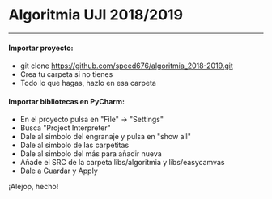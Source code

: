 # Algoritmia UJI 2018/2019

---

#### Importar proyecto:

* git clone https://github.com/speed676/algoritmia_2018-2019.git
* Crea tu carpeta si no tienes
* Todo lo que hagas, hazlo en esa carpeta

#### Importar bibliotecas en PyCharm:

* En el proyecto pulsa en "File" -> "Settings"
* Busca "Project Interpreter"
* Dale al simbolo del engranaje y pulsa en "show all"
* Dale al simbolo de las carpetitas
* Dale al simbolo del más para añadir nueva
 * Añade el SRC de la carpeta libs/algoritmia y libs/easycamvas
* Dale a Guardar y Apply

¡Alejop, hecho!